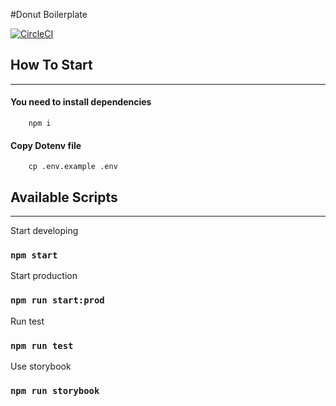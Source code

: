 #Donut Boilerplate

[![CircleCI](https://circleci.com/gh/kirill-krasuk/new_boilerplate.svg?style=svg)](https://circleci.com/gh/kirill-krasuk/new_boilerplate.svg)

## How To Start
___

#### You need to install dependencies

```
    npm i
```

#### Copy Dotenv file

```
    cp .env.example .env
```


## Available Scripts
---

Start developing
### `npm start`

Start production
### `npm run start:prod`

Run test
### `npm run test`

Use storybook
### `npm run storybook`